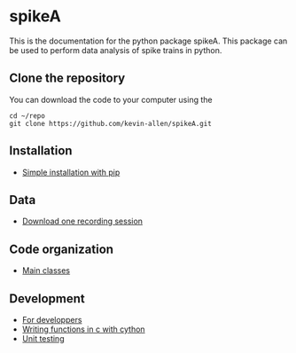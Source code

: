 # spikeA

This is the documentation for the python package spikeA. This package can be used to perform data analysis of spike trains in python.

## Clone the repository

You can download the code to your computer using the 

```
cd ~/repo
git clone https://github.com/kevin-allen/spikeA.git
```

## Installation

* [Simple installation with pip](installation.md)


## Data 
* [Download one recording session](download_one_recording_session.md)

## Code organization
* [Main classes](classes.md)

## Development

* [For developpers](development.md)
* [Writing functions in c with cython](cython.md)
* [Unit testing](unittest.md)



